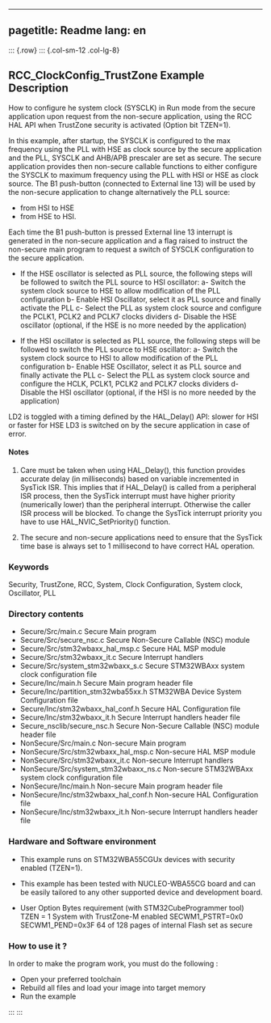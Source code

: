 
---
pagetitle: Readme
lang: en
---
::: {.row}
::: {.col-sm-12 .col-lg-8}

## <b>RCC_ClockConfig_TrustZone Example Description</b>

How to configure he system clock (SYSCLK) in Run mode from the secure application
upon request from the non-secure application, using the RCC HAL API when TrustZone security is activated (Option bit TZEN=1).

In this example, after startup, the SYSCLK is configured to the max frequency using the PLL with
HSE as clock source by the secure application and the PLL, SYSCLK and AHB/APB prescaler are set as secure. 
The secure application provides then non-secure callable functions to either configure the SYSCLK to maximum
frequency using the PLL with HSI or HSE as clock source. The B1 push-button (connected to External line 13) 
will be used by the non-secure application to change alternatively the PLL source:
- from HSI to HSE
- from HSE to HSI.

Each time the B1 push-button is pressed External line 13 interrupt is generated in the
non-secure application and a flag raised to instruct the non-secure main program to request
a switch of SYSCLK configuration to the secure application.

- If the HSE oscillator is selected as PLL source, the following steps will be followed to switch
   the PLL source to HSI oscillator:
     a- Switch the system clock source to HSE to allow modification of the PLL configuration
     b- Enable HSI Oscillator, select it as PLL source and finally activate the PLL
     c- Select the PLL as system clock source and configure the PCLK1, PCLK2 and PCLK7 clocks dividers
     d- Disable the HSE oscillator (optional, if the HSE is no more needed by the application)

- If the HSI oscillator is selected as PLL source, the following steps will be followed to switch
   the PLL source to HSE oscillator:
     a- Switch the system clock source to HSI to allow modification of the PLL configuration
     b- Enable HSE Oscillator, select it as PLL source and finally activate the PLL
     c- Select the PLL as system clock source and configure the HCLK, PCLK1, PCLK2 and PCLK7
        clocks dividers 
     d- Disable the HSI oscillator (optional, if the HSI is no more needed by the application)

LD2 is toggled with a timing defined by the HAL_Delay() API: slower for HSI or faster for HSE
LD3 is switched on by the secure application in case of error.

#### <b>Notes</b>

1. Care must be taken when using HAL_Delay(), this function provides accurate delay (in milliseconds)
      based on variable incremented in SysTick ISR. This implies that if HAL_Delay() is called from
      a peripheral ISR process, then the SysTick interrupt must have higher priority (numerically lower)
      than the peripheral interrupt. Otherwise the caller ISR process will be blocked.
      To change the SysTick interrupt priority you have to use HAL_NVIC_SetPriority() function.

2.  The secure and non-secure applications need to ensure that the SysTick time base is always
      set to 1 millisecond to have correct HAL operation.

### <b>Keywords</b>

Security, TrustZone, RCC, System, Clock Configuration, System clock, Oscillator, PLL

### <b>Directory contents</b>

  - Secure/Src/main.c                     Secure Main program
  - Secure/Src/secure_nsc.c               Secure Non-Secure Callable (NSC) module
  - Secure/Src/stm32wbaxx_hal_msp.c       Secure HAL MSP module
  - Secure/Src/stm32wbaxx_it.c            Secure Interrupt handlers
  - Secure/Src/system_stm32wbaxx_s.c      Secure STM32WBAxx system clock configuration file
  - Secure/Inc/main.h                     Secure Main program header file
  - Secure/Inc/partition_stm32wba55xx.h   STM32WBA Device System Configuration file
  - Secure/Inc/stm32wbaxx_hal_conf.h      Secure HAL Configuration file
  - Secure/Inc/stm32wbaxx_it.h            Secure Interrupt handlers header file
  - Secure_nsclib/secure_nsc.h            Secure Non-Secure Callable (NSC) module header file
  - NonSecure/Src/main.c                  Non-secure Main program
  - NonSecure/Src/stm32wbaxx_hal_msp.c    Non-secure HAL MSP module
  - NonSecure/Src/stm32wbaxx_it.c         Non-secure Interrupt handlers
  - NonSecure/Src/system_stm32wbaxx_ns.c  Non-secure STM32WBAxx system clock configuration file
  - NonSecure/Inc/main.h                  Non-secure Main program header file
  - NonSecure/Inc/stm32wbaxx_hal_conf.h   Non-secure HAL Configuration file
  - NonSecure/Inc/stm32wbaxx_it.h         Non-secure Interrupt handlers header file

### <b>Hardware and Software environment</b>

  - This example runs on STM32WBA55CGUx devices with security enabled (TZEN=1).
    
  - This example has been tested with NUCLEO-WBA55CG board and can be
    easily tailored to any other supported device and development board.      

  - User Option Bytes requirement (with STM32CubeProgrammer tool)
     TZEN = 1                            System with TrustZone-M enabled
     SECWM1_PSTRT=0x0  SECWM1_PEND=0x3F  64 of 128 pages of internal Flash set as secure

### <b>How to use it ?</b>

In order to make the program work, you must do the following :

- Open your preferred toolchain 
- Rebuild all files and load your image into target memory
- Run the example


:::
:::


